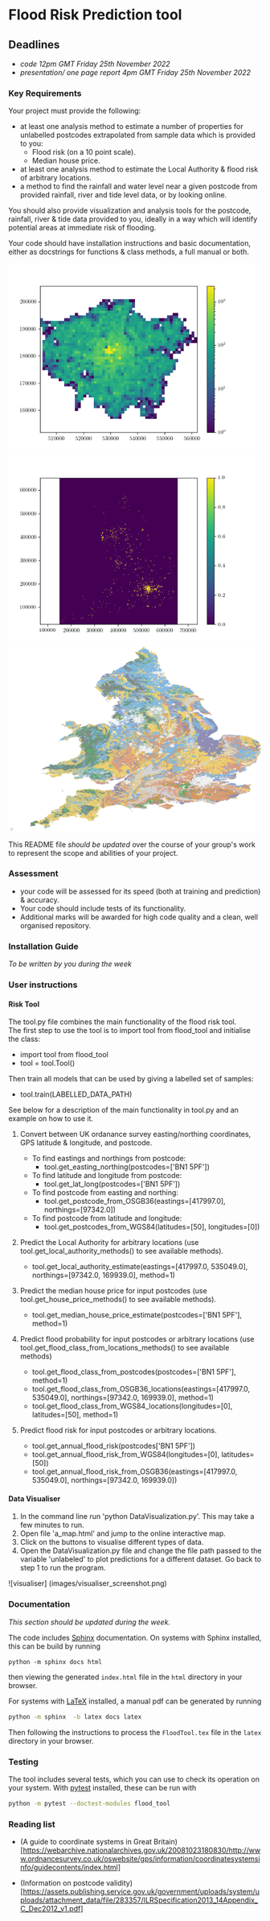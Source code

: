 # Flood Risk Prediction tool

## Deadlines
-  *code 12pm GMT Friday 25th November 2022*
-  *presentation/ one page report 4pm GMT Friday 25th November 2022*

### Key Requirements

Your project must provide the following:

 - at least one analysis method to estimate a number of properties for unlabelled postcodes extrapolated from sample data which is provided to you:
    - Flood risk (on a 10 point scale).
    - Median house price.
 - at least one analysis method to estimate the Local Authority & flood risk of arbitrary locations. 
 - a method to find the rainfall and water level near a given postcode from provided rainfall, river and tide level data, or by looking online.

 You should also provide visualization and analysis tools for the postcode, rainfall, river & tide data provided to you, ideally in a way which will identify potential areas at immediate risk of flooding.
 
 Your code should have installation instructions and basic documentation, either as docstrings for functions & class methods, a full manual or both.

![London postcode density](images/LondonPostcodeDensity.png)
![England Flood Risk](images/EnglandFloodRisk.png)
![UK soil types](images/UKSoilTypes.png)

This README file *should be updated* over the course of your group's work to represent the scope and abilities of your project.

### Assessment

 - your code will be assessed for its speed (both at training and prediction) & accuracy.
 - Your code should include tests of its functionality.
 - Additional marks will be awarded for high code quality and a clean, well organised repository.

 ### Installation Guide

*To be written by you during the week*

### User instructions

#### Risk Tool
The tool.py file combines the main functionality of the flood risk tool. 
<br>
The first step to use the tool is to import tool from flood_tool and initialise the class: 
* import tool from flood_tool
* tool = tool.Tool()

Then train all models that can be used by giving a labelled set of samples:
* tool.train(LABELLED_DATA_PATH)

See below for a description of the main functionality in tool.py and an example on how to use it. 

1. Convert between UK ordanance survey easting/northing coordinates, GPS latitude & longitude, and postcode.
   - To find eastings and northings from postcode:
      - tool.get_easting_northing(postcodes=['BN1 5PF'])
   - To find latitude and longitude from postcode:
      - tool.get_lat_long(postcodes=['BN1 5PF'])
   - To find postcode from easting and northing:
      - tool.get_postcode_from_OSGB36(eastings=[417997.0], northings=[97342.0])
   - To find postcode from latitude and longitude:
      - tool.get_postcodes_from_WGS84(latitudes=[50], longitudes=[0])

2. Predict the Local Authority for arbitrary locations (use tool.get_local_authority_methods() to see available methods).
   - tool.get_local_authority_estimate(eastings=[417997.0, 535049.0], northings=[97342.0, 169939.0], method=1)

3. Predict the median house price for input postcodes (use tool.get_house_price_methods() to see available methods).
   - tool.get_median_house_price_estimate(postcodes=['BN1 5PF'], method=1)

4. Predict flood probability for input postcodes or arbitrary locations (use tool.get_flood_class_from_locations_methods() to see available methods)
   - tool.get_flood_class_from_postcodes(postcodes=['BN1 5PF'], method=1)
   - tool.get_flood_class_from_OSGB36_locations(eastings=[417997.0, 535049.0], northings=[97342.0, 169939.0], method=1)
   - tool.get_flood_class_from_WGS84_locations(longitudes=[0], latitudes=[50], method=1)

5. Predict flood risk for input postcodes or arbitrary locations.
   - tool.get_annual_flood_risk(postcodes['BN1 5PF'])
   - tool.get_annual_flood_risk_from_WGS84(longitudes=[0], latitudes=[50])
   - tool.get_annual_flood_risk_from_OSGB36(eastings=[417997.0, 535049.0], northings=[97342.0, 169939.0])

#### Data Visualiser
1. In the command line run 'python DataVisualization.py'. This may take a few minutes to run.
2. Open file 'a_map.html' and jump to the online interactive map.
3. Click on the buttons to visualise different types of data.
4. Open the DataVisualization.py file and change the file path passed to the variable 'unlabeled' to plot predictions for a different dataset. Go back to step 1 to run the program. 

![visualiser] (images/visualiser_screenshot.png)

### Documentation

_This section should be updated during the week._

The code includes [Sphinx](https://www.sphinx-doc.org) documentation. On systems with Sphinx installed, this can be build by running

```
python -m sphinx docs html
```

then viewing the generated `index.html` file in the `html` directory in your browser.

For systems with [LaTeX](https://www.latex-project.org/get/) installed, a manual pdf can be generated by running

```bash
python -m sphinx  -b latex docs latex
```

Then following the instructions to process the `FloodTool.tex` file in the `latex` directory in your browser.

### Testing

The tool includes several tests, which you can use to check its operation on your system. With [pytest](https://doc.pytest.org/en/latest) installed, these can be run with

```bash
python -m pytest --doctest-modules flood_tool
```

### Reading list

 - (A guide to coordinate systems in Great Britain)[https://webarchive.nationalarchives.gov.uk/20081023180830/http://www.ordnancesurvey.co.uk/oswebsite/gps/information/coordinatesystemsinfo/guidecontents/index.html]

 - (Information on postcode validity)[https://assets.publishing.service.gov.uk/government/uploads/system/uploads/attachment_data/file/283357/ILRSpecification2013_14Appendix_C_Dec2012_v1.pdf]
